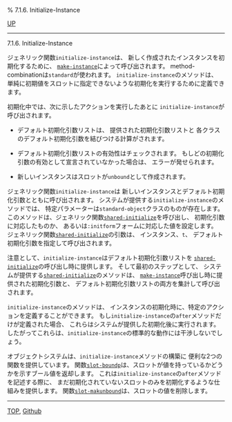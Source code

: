 % 7.1.6. Initialize-Instance

[UP](7.1.html)  

---

7.1.6. Initialize-Instance


ジェネリック関数`initialize-instance`は、
新しく作成されたインスタンスを初期化するために、
[`make-instance`](7.7.make-instance.html)によって呼び出されます。
method-combinationは`standard`が使われます。
`initialize-instance`のメソッドは、
単純に初期値をスロットに指定できないような初期化を実行するために定義できます。

初期化中では、次に示したアクションを実行したあとに
`initialize-instance`が呼び出されます。

- デフォルト初期化引数リストは、
提供された初期化引数リストと
各クラスのデフォルト初期化引数を結びつける計算がされます。

- デフォルト初期化引数リストの有効性はチェックされます。
もしどの初期化引数の有効として宣言されていなかった場合は、
エラーが発せられます。

- 新しいインスタンスはスロットが`unbound`として作成されます。

ジェネリック関数`initialize-instance`は
新しいインスタンスとデフォルト初期化引数とともに呼び出されます。
システムが提供する`initialize-instance`のメソッドでは、
特定パラメーターは`standard-object`クラスのものが存在します。
このメソッドは、ジェネリック関数[`shared-initialize`](7.7.shared-initialize.html)を呼び出し、
初期化引数に対応したものか、
あるいは`:initform`フォームに対応した値を設定します。
ジェネリック関数[`shared-initialize`](7.7.shared-initialize.html)の引数は、
インスタンス、`t`、
デフォルト初期化引数を指定して呼び出されます。

注意として、`initialize-instance`はデフォルト初期化引数リストを
[`shared-initialize`](7.7.shared-initialize.html)の呼び出し時に提供します。
そして最初のステップとして、
システムが提供する[`shared-initialize`](7.7.shared-initialize.html)のメソッドは、
[`make-instance`](7.7.make-instance.html)呼び出し時に提供された初期化引数と、
デフォルト初期化引数リストの両方を集計して呼び出されます。

`initialize-instance`のメソッドは、
インスタンスの初期化時に、特定のアクションを定義することができます。
もし`initialize-instance`の`after`メソッドだけが定義された場合、
これらはシステムが提供した初期化後に実行されます。
したがってこれらは、`initialize-instance`の標準的な動作には干渉しないでしょう。

オブジェクトシステムは、`initialize-instance`メソッドの構築に
便利な2つの関数を提供しています。
関数[`slot-boundp`](7.7.slot-boundp.html)は、スロットが値を持っているかどうかを示すブール値を返却します。
これは`initialize-instance`の`after`メソッドを記述する際に、
まだ初期化されていないスロットのみを初期化するような仕組みを提供します。
関数[`slot-makunbound`](7.7.slot-makunbound.html)は、スロットの値を削除します。


---
[TOP](index.html),  [Github](https://github.com/nptcl/npt-japanese)

